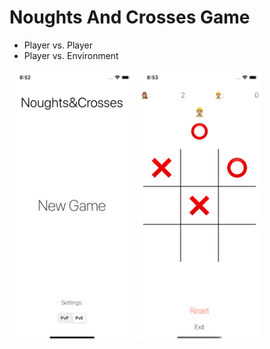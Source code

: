# Noughts And Crosses Game

* Player vs. Player
* Player vs. Environment

 <img src="https://github.com/tosls/NoughtsAndCrosses/blob/master/Screenshots/menuScreenShot.png" width="200" /> <img src="https://github.com/tosls/NoughtsAndCrosses/blob/master/Screenshots/gamePlayScreenShot.png" width="200"/>



